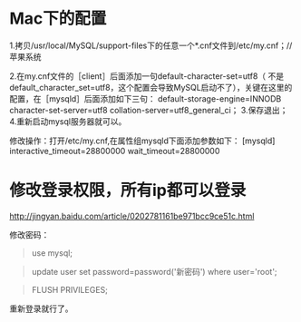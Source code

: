 # Mac下的配置
1.拷贝/usr/local/MySQL/support-files下的任意一个*.cnf文件到/etc/my.cnf；//苹果系统

2.在my.cnf文件的［client］后面添加一句default-character-set=utf8（ 不是default_character_set=utf8，这个配置会导致MySQL启动不了），关键在这里的配置，在［mysqld］后面添加如下三句：
default-storage-engine=INNODB
character-set-server=utf8
collation-server=utf8_general_ci；
3.保存退出；
4.重新启动mysql服务器就可以。

修改操作：打开/etc/my.cnf,在属性组mysqld下面添加参数如下：
[mysqld]
interactive_timeout=28800000
wait_timeout=28800000

# 修改登录权限，所有ip都可以登录
http://jingyan.baidu.com/article/0202781161be971bcc9ce51c.html

修改密码：
>use mysql;

>update user set password=password('新密码') where user='root';

>FLUSH PRIVILEGES;

重新登录就行了。
